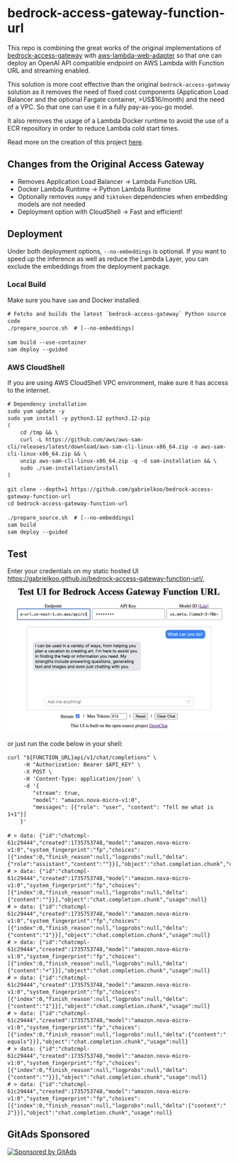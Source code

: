 # bedrock-access-gateway-function-url

This repo is combining the great works of the original implementations of [bedrock-access-gateway](https://github.com/aws-samples/bedrock-access-gateway/) with [aws-lambda-web-adapter](https://github.com/awslabs/aws-lambda-web-adapter) so that one can deploy an OpenAI API compatible endpoint on AWS Lambda with Function URL and streaming enabled.

This solution is more cost effective than the original `bedrock-access-gateway` solution as it removes the need of fixed cost components (Application Load Balancer and the optional Fargate container, >US$16/month) and the need of a VPC. So that one can use it in a fully pay-as-you-go model.

It also removes the usage of a Lambda Docker runtime to avoid the use of a ECR repository in order to reduce Lambda cold start times.

Read more on the creation of this project [here](https://dev.to/aws-builders/use-amazon-bedrock-models-via-an-openai-api-compatible-serverless-endpoint-now-without-fixed-cost-5hf5).

## Changes from the Original Access Gateway

- Removes Application Load Balancer -> Lambda Function URL
- Docker Lambda Runtime -> Python Lambda Runtime
- Optionally removes `numpy` and `tiktoken` dependencies when embedding models are not needed
- Deployment option with CloudShell -> Fast and efficient!

## Deployment

Under both deployment options, `--no-embeddings` is optional. If you want to speed up the inference as well as reduce the Lambda Layer, you can exclude the embeddings from the deployment package.

### Local Build

Make sure you have `sam` and Docker installed.

```shell
# Fetchs and builds the latest `bedrock-access-gateway` Python source code
./prepare_source.sh  # [--no-embeddings]

sam build --use-container
sam deploy --guided
```

### AWS CloudShell

If you are using AWS CloudShell VPC environment, make sure it has access to the internet.

```shell
# Dependency installation
sudo yum update -y
sudo yum install -y python3.12 python3.12-pip
(
    cd /tmp && \
    curl -L https://github.com/aws/aws-sam-cli/releases/latest/download/aws-sam-cli-linux-x86_64.zip -o aws-sam-cli-linux-x86_64.zip && \
    unzip aws-sam-cli-linux-x86_64.zip -q -d sam-installation && \
    sudo ./sam-installation/install
)

git clone --depth=1 https://github.com/gabrielkoo/bedrock-access-gateway-function-url
cd bedrock-access-gateway-function-url

./prepare_source.sh  # [--no-embeddings]
sam build
sam deploy --guided
```

## Test

Enter your credentials on my static hosted UI <https://gabrielkoo.github.io/bedrock-access-gateway-function-url/>, 
![Test UI](./docs/test-ui.png)

or just run the code below in your shell:

```shell
curl "${FUNCTION_URL}api/v1/chat/completions" \
     -H "Authorization: Bearer $API_KEY" \
     -X POST \
     -H 'Content-Type: application/json' \
     -d '{
        "stream": true,
        "model": "amazon.nova-micro-v1:0",
        "messages": [{"role": "user", "content": "Tell me what is 1+1"}]
    }'

# > data: {"id":"chatcmpl-61c29444","created":1735753748,"model":"amazon.nova-micro-v1:0","system_fingerprint":"fp","choices":[{"index":0,"finish_reason":null,"logprobs":null,"delta":{"role":"assistant","content":""}}],"object":"chat.completion.chunk","usage":null}
# > data: {"id":"chatcmpl-61c29444","created":1735753748,"model":"amazon.nova-micro-v1:0","system_fingerprint":"fp","choices":[{"index":0,"finish_reason":null,"logprobs":null,"delta":{"content":""}}],"object":"chat.completion.chunk","usage":null}
# > data: {"id":"chatcmpl-61c29444","created":1735753748,"model":"amazon.nova-micro-v1:0","system_fingerprint":"fp","choices":[{"index":0,"finish_reason":null,"logprobs":null,"delta":{"content":"1"}}],"object":"chat.completion.chunk","usage":null}
# > data: {"id":"chatcmpl-61c29444","created":1735753748,"model":"amazon.nova-micro-v1:0","system_fingerprint":"fp","choices":[{"index":0,"finish_reason":null,"logprobs":null,"delta":{"content":"+"}}],"object":"chat.completion.chunk","usage":null}
# > data: {"id":"chatcmpl-61c29444","created":1735753748,"model":"amazon.nova-micro-v1:0","system_fingerprint":"fp","choices":[{"index":0,"finish_reason":null,"logprobs":null,"delta":{"content":"1"}}],"object":"chat.completion.chunk","usage":null}
# > data: {"id":"chatcmpl-61c29444","created":1735753748,"model":"amazon.nova-micro-v1:0","system_fingerprint":"fp","choices":[{"index":0,"finish_reason":null,"logprobs":null,"delta":{"content":" equals"}}],"object":"chat.completion.chunk","usage":null}
# > data: {"id":"chatcmpl-61c29444","created":1735753748,"model":"amazon.nova-micro-v1:0","system_fingerprint":"fp","choices":[{"index":0,"finish_reason":null,"logprobs":null,"delta":{"content":""}}],"object":"chat.completion.chunk","usage":null}
# > data: {"id":"chatcmpl-61c29444","created":1735753748,"model":"amazon.nova-micro-v1:0","system_fingerprint":"fp","choices":[{"index":0,"finish_reason":null,"logprobs":null,"delta":{"content":" 2"}}],"object":"chat.completion.chunk","usage":null}
```

<!-- GitAds-Verify: DE976CZWRV2LRG5CLLOO1PYCEQQZ734H -->

## GitAds Sponsored
[![Sponsored by GitAds](https://gitads.dev/v1/ad-serve?source=gabrielkoo/bedrock-access-gateway-function-url@github)](https://gitads.dev/v1/ad-track?source=gabrielkoo/bedrock-access-gateway-function-url@github)

